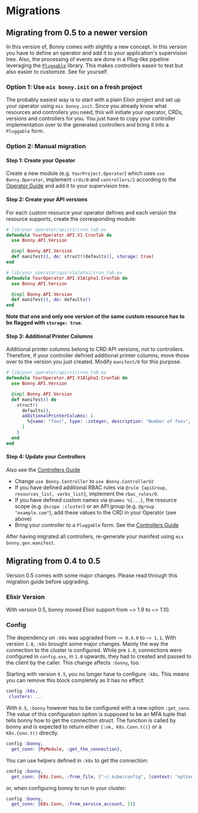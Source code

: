 # Migrations

## Migrating from 0.5 to a newer version

In this version of, Bonny comes with slightly a new concept. In this version you have to define an operator and add it to your application's supervision tree. Also, the processing of events are done in a Plug-like pipeline leveraging the [`Pluggable`](https://hex.pm/packages/pluggable) library. This makes controllers easeir to test but also easier to customize. See for yourself.

### Option 1: Use `mix bonny.init` on a fresh project

The probably easiest way is to start with a plain Elixir project and set up your
operator using `mix bonny.init`. Since you already know what resources and
controllers you need, this will initiate your operator, CRDs, versions and
controllers for you.
You just have to copy your controller implementation over to the generated
controllers and bring it into a `Pluggable` form.

### Option 2: Manual migration

#### Step 1: Create your Opeator

Create a new module (e.g. `YourProject.Operator`) which uses `use Bonny.Operator`,
implement `crds/0` and `controllers/2` according to the [Operator Guide](./the_operator.livemd)
and add it to your supervision tree.

#### Step 2: Create your API versions

For each custom resource your operator defines and each version the resource
supports, create the corresponding module:

```elixir
# lib/your_operator/api/v1/cron_tab.ex
defmodule YourOperator.API.V1.CronTab do
  use Bonny.API.Version

  @impl Bonny.API.Version
  def manifest(), do: struct!(defaults(), storage: true)
end
```

```elixir
# lib/your_operator/api/v1alpha1/cron_tab.ex
defmodule YourOperator.API.V1Alpha1.CronTab do
  use Bonny.API.Version

  @impl Bonny.API.Version
  def manifest(), do: defaults()
end
```

**Note that one and only one version of the same custom resource has to be flagged with `storage: true`.**

#### Step 3: Additional Printer Columns

Additional printer columns belong to CRD API versions, not to controllers. Therefore, if your
controller defined additional printer columns, move those over to the version you just created.
Modify `manifest/0` for this purpose.

```elixir
# lib/your_operator/api/v1/cron_tab.ex
defmodule YourOperator.API.V1Alpha1.CronTab do
  use Bonny.API.Version

  @impl Bonny.API.Version
  def manifest() do
    struct!(
      defaults(),
      additionalPrinterColumns: [
        %{name: "foos", type: :integer, description: "Number of foos", jsonPath: ".spec.foos"}
      ]
    )
  end
end
```

#### Step 4: Update your Controllers

Also see the [Controllers Guide](./controllers.livemd)

- Change `use Bonny.Controller` to `use Bonny.ControllerV2`
- If you have defined additional RBAC rules via `@rule {apiGroup, resources_list, verbs_list}`, implement the `rbac_rules/0`.
- If you have defined custom names via `@names %{...}`, the resource scope (e.g. `@scope :cluster`) or an API group (e.g. `@group "example.com"`),
  add these values to the CRD in your Operator (see above)
- Bring your controller to a `Pluggable` form. See the [Controllers Guide](./controllers.livemd)

After having migrated all controllers, re-generate your manifest using `mix bonny.gen.manifest`.

## Migrating from 0.4 to 0.5

Version 0.5 comes with some major changes. Please read through this migration guide before upgrading.

### Elixir Version

With version 0.5, bonny moved Elixir support from \~> 1.9 to \~> 1.10.

### Config

The dependency on `:k8s` was upgraded from `~> 0.4.0` to `~> 1.1`. With version `1.0`,
`:k8s` brought some major changes. Mainly the way the connection to the cluster
is configured. While pre `1.0`, connections were configured in `config.exs`, in `1.0`
upwards, they had to created and passed to the client by the caller. This change
affects `:bonny`, too.

Starting with version `0.5`, you no longer have to configure `:k8s`. This means
you can remove this block completely as it has no effect:

```elixir
config :k8s,
 clusters: ...
```

With `0.5`, `:bonny` however has to be configured with a new option `:get_conn`. The value of
this configuration option is supposed to be an MFA tuple that tells bonny how to get
the connection struct. The function is called by bonny and is expected to return
either `{:ok, K8s.Conn.t()}` or a `K8s.Conn.t()` directly.

```elixir
config :bonny,
  get_conn: {MyModule, :get_the_connection},
```

You can use helpers defined in `:k8s` to get the connection:

```elixir
config :bonny,
  get_conn: {K8s.Conn, :from_file, ["~/.kube/config", [context: "optional-alternate-context"]]},
```

or, when configuring bonny to run in your cluster:

```elixir
config :bonny,
  get_conn: {K8s.Conn, :from_service_account, []}
```
